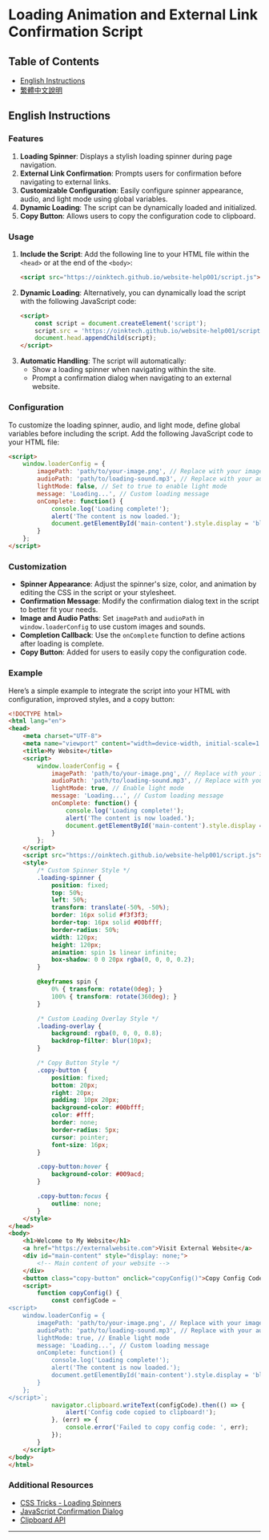 

# Loading Animation and External Link Confirmation Script

## Table of Contents
- [English Instructions](#english-instructions)
- [繁體中文說明](#繁體中文說明)

## English Instructions

### Features
1. **Loading Spinner**: Displays a stylish loading spinner during page navigation.
2. **External Link Confirmation**: Prompts users for confirmation before navigating to external links.
3. **Customizable Configuration**: Easily configure spinner appearance, audio, and light mode using global variables.
4. **Dynamic Loading**: The script can be dynamically loaded and initialized.
5. **Copy Button**: Allows users to copy the configuration code to clipboard.

### Usage

1. **Include the Script**: Add the following line to your HTML file within the `<head>` or at the end of the `<body>`:
    ```html
    <script src="https://oinktech.github.io/website-help001/script.js"></script>
    ```
2. **Dynamic Loading**: Alternatively, you can dynamically load the script with the following JavaScript code:
    ```html
    <script>
        const script = document.createElement('script');
        script.src = 'https://oinktech.github.io/website-help001/script.js';
        document.head.appendChild(script);
    </script>
    ```
3. **Automatic Handling**: The script will automatically:
    - Show a loading spinner when navigating within the site.
    - Prompt a confirmation dialog when navigating to an external website.

### Configuration
To customize the loading spinner, audio, and light mode, define global variables before including the script. Add the following JavaScript code to your HTML file:

```html
<script>
    window.loaderConfig = {
        imagePath: 'path/to/your-image.png', // Replace with your image path
        audioPath: 'path/to/loading-sound.mp3', // Replace with your audio path
        lightMode: false, // Set to true to enable light mode
        message: 'Loading...', // Custom loading message
        onComplete: function() {
            console.log('Loading complete!');
            alert('The content is now loaded.');
            document.getElementById('main-content').style.display = 'block';
        }
    };
</script>
```

### Customization
- **Spinner Appearance**: Adjust the spinner's size, color, and animation by editing the CSS in the script or your stylesheet.
- **Confirmation Message**: Modify the confirmation dialog text in the script to better fit your needs.
- **Image and Audio Paths**: Set `imagePath` and `audioPath` in `window.loaderConfig` to use custom images and sounds.
- **Completion Callback**: Use the `onComplete` function to define actions after loading is complete.
- **Copy Button**: Added for users to easily copy the configuration code.

### Example
Here’s a simple example to integrate the script into your HTML with configuration, improved styles, and a copy button:

```html
<!DOCTYPE html>
<html lang="en">
<head>
    <meta charset="UTF-8">
    <meta name="viewport" content="width=device-width, initial-scale=1.0">
    <title>My Website</title>
    <script>
        window.loaderConfig = {
            imagePath: 'path/to/your-image.png', // Replace with your image path
            audioPath: 'path/to/loading-sound.mp3', // Replace with your audio path
            lightMode: true, // Enable light mode
            message: 'Loading...', // Custom loading message
            onComplete: function() {
                console.log('Loading complete!');
                alert('The content is now loaded.');
                document.getElementById('main-content').style.display = 'block';
            }
        };
    </script>
    <script src="https://oinktech.github.io/website-help001/script.js"></script>
    <style>
        /* Custom Spinner Style */
        .loading-spinner {
            position: fixed;
            top: 50%;
            left: 50%;
            transform: translate(-50%, -50%);
            border: 16px solid #f3f3f3;
            border-top: 16px solid #00bfff;
            border-radius: 50%;
            width: 120px;
            height: 120px;
            animation: spin 1s linear infinite;
            box-shadow: 0 0 20px rgba(0, 0, 0, 0.2);
        }

        @keyframes spin {
            0% { transform: rotate(0deg); }
            100% { transform: rotate(360deg); }
        }

        /* Custom Loading Overlay Style */
        .loading-overlay {
            background: rgba(0, 0, 0, 0.8);
            backdrop-filter: blur(10px);
        }

        /* Copy Button Style */
        .copy-button {
            position: fixed;
            bottom: 20px;
            right: 20px;
            padding: 10px 20px;
            background-color: #00bfff;
            color: #fff;
            border: none;
            border-radius: 5px;
            cursor: pointer;
            font-size: 16px;
        }

        .copy-button:hover {
            background-color: #009acd;
        }

        .copy-button:focus {
            outline: none;
        }
    </style>
</head>
<body>
    <h1>Welcome to My Website</h1>
    <a href="https://externalwebsite.com">Visit External Website</a>
    <div id="main-content" style="display: none;">
        <!-- Main content of your website -->
    </div>
    <button class="copy-button" onclick="copyConfig()">Copy Config Code</button>
    <script>
        function copyConfig() {
            const configCode = `
<script>
    window.loaderConfig = {
        imagePath: 'path/to/your-image.png', // Replace with your image path
        audioPath: 'path/to/loading-sound.mp3', // Replace with your audio path
        lightMode: true, // Enable light mode
        message: 'Loading...', // Custom loading message
        onComplete: function() {
            console.log('Loading complete!');
            alert('The content is now loaded.');
            document.getElementById('main-content').style.display = 'block';
        }
    };
</script>`;
            navigator.clipboard.writeText(configCode).then(() => {
                alert('Config code copied to clipboard!');
            }, (err) => {
                console.error('Failed to copy config code: ', err);
            });
        }
    </script>
</body>
</html>
```

### Additional Resources
- [CSS Tricks - Loading Spinners](https://css-tricks.com/snippets/css/loading-spinners/)
- [JavaScript Confirmation Dialog](https://developer.mozilla.org/en-US/docs/Web/API/Window/confirm)
- [Clipboard API](https://developer.mozilla.org/en-US/docs/Web/API/Clipboard_API)

---
